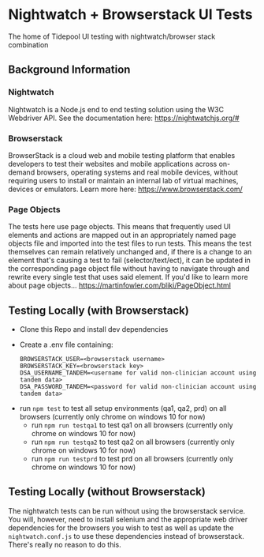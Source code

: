# Nightwatch + Browserstack UI Tests
The home of Tidepool UI testing with nightwatch/browser stack combination

## Background Information

### Nightwatch
Nightwatch is a Node.js end to end testing solution using the W3C Webdriver API. See the documentation here: https://nightwatchjs.org/#

### Browserstack
BrowserStack is a cloud web and mobile testing platform that enables developers to test their websites and mobile applications across on-demand browsers, operating systems and real mobile devices, without requiring users to install or maintain an internal lab of virtual machines, devices or emulators. Learn more here: https://www.browserstack.com/

### Page Objects
The tests here use page objects. This means that frequently used UI elements and actions are mapped out in an appropriately named page objects file and imported into the test files to run tests. This means the test themselves can remain relatively unchanged and, if there is a change to an element that's causing a test to fail (selector/text/ect), it can be updated in the corresponding page object file without having to navigate through and rewrite every single test that uses said element. If you'd like to learn more about page objects... https://martinfowler.com/bliki/PageObject.html

## Testing Locally (with Browserstack)

- Clone this Repo and install dev dependencies
- Create a .env file containing:

      BROWSERSTACK_USER=<browserstack username>
      BROWSERSTACK_KEY=<browserstack key>
      DSA_USERNAME_TANDEM=<username for valid non-clinician account using tandem data>
      DSA_PASSWORD_TANDEM=<password for valid non-clinician account using tandem data>
    
* run `npm test` to test all setup environments (qa1, qa2, prd) on all browsers (currently only chrome on windows 10 for now)
  * run `npm run testqa1` to test qa1 on all browsers (currently only chrome on windows 10 for now)
  * run `npm run testqa2` to test qa2 on all browsers (currently only chrome on windows 10 for now)
  * run `npm run testprd` to test prd on all browsers (currently only chrome on windows 10 for now)

## Testing Locally (without Browserstack)
The nightwatch tests can be run without using the browserstack service. You will, however, need to install selenium and the appropriate web driver dependencies for the browsers you wish to test as well as update the `nightwatch.conf.js` to use these dependencies instead of browserstack. There's really no reason to do this.

